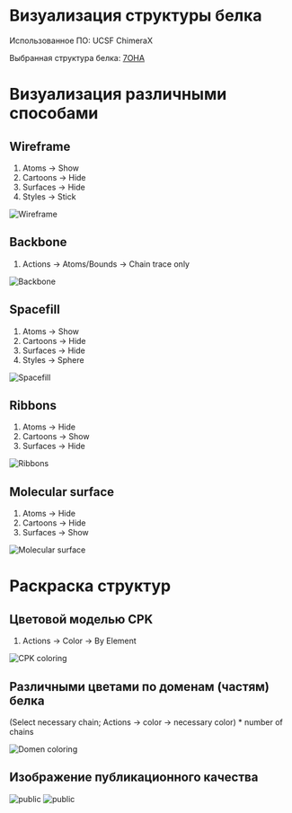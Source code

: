 # Визуализация структуры белка

Использованное ПО: UCSF ChimeraX

Выбранная структура белка: [7OHA](https://www.rcsb.org/structure/7OHA?assembly_id=1)

# Визуализация различными способами

## Wireframe

1. Atoms -> Show
2. Cartoons -> Hide
3. Surfaces -> Hide
4. Styles -> Stick

![Wireframe](/1.png)

## Backbone

1. Actions -> Atoms/Bounds -> Chain trace only

![Backbone](/2.png)

## Spacefill

1. Atoms -> Show
2. Cartoons -> Hide
3. Surfaces -> Hide
4. Styles -> Sphere

![Spacefill](/3.png)

## Ribbons

1. Atoms -> Hide
2. Cartoons -> Show
3. Surfaces -> Hide

![Ribbons](/4.png)

## Molecular surface

1. Atoms -> Hide
2. Cartoons -> Hide
3. Surfaces -> Show

![Molecular surface](/5.png)

# Раскраска структур

## Цветовой моделью CPK

1. Actions -> Color -> By Element

![CPK coloring](/surface.png)

## Различными цветами по доменам (частям) белка

(Select necessary chain; Actions -> color -> necessary color) * number of chains

![Domen coloring](/domain.png)

## Изображение публикационного качества

![public](/7.png)
![public](/8.png)
